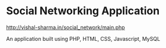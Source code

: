 # Social Networking Application

http://vishal-sharma.in/social_network/main.php

An application built using PHP, HTML, CSS, Javascript, MySQL
